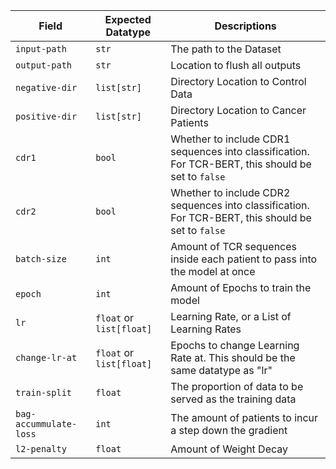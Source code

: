 | Field                    | Expected Datatype            | Descriptions                                                                                          |
| ------------------------ | ---------------------------- | ----------------------------------------------------------------------------------------------------- |
| `input-path`           | `str`                      | The path to the Dataset                                                                               |
| `output-path`          | `str`                      | Location to flush all outputs                                                                         |
| `negative-dir`         | `list[str]`                | Directory Location to Control Data                                                                    |
| `positive-dir`         | `list[str]`                | Directory Location to Cancer Patients                                                                 |
| `cdr1`                 | `bool`                     | Whether to include CDR1 sequences into classification.  For TCR-BERT, this should be set to `false` |
| `cdr2`                 | `bool`                     | Whether to include CDR2 sequences into classification.  For TCR-BERT, this should be set to `false` |
| `batch-size`           | `int`                      | Amount of TCR sequences inside each patient to pass into the model at once                            |
| `epoch`                | `int`                      | Amount of Epochs to train the model                                                                   |
| `lr`                   | `float` or `list[float]` | Learning Rate, or a List of Learning Rates                                                            |
| `change-lr-at`         | `float` or `list[float]` | Epochs to change Learning Rate at.  This should be the same datatype as "lr"                          |
| `train-split`          | `float`                    | The proportion of data to be served as the training data                                              |
| `bag-accummulate-loss` | `int`                      | The amount of patients to incur a step down the gradient                                              |
| `l2-penalty`           | `float`                    | Amount of Weight Decay                                                                                |
